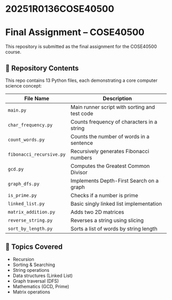 # 20251R0136COSE40500

# Final Assignment – COSE40500

This repository is submitted as the final assignment for the COSE40500 course.

## 📁 Repository Contents

This repo contains 13 Python files, each demonstrating a core computer science concept:

| File Name               | Description                                 |
|------------------------|---------------------------------------------|
| `main.py`              | Main runner script with sorting and test code |
| `char_frequency.py`    | Counts frequency of characters in a string  |
| `count_words.py`       | Counts the number of words in a sentence    |
| `fibonacci_recursive.py` | Recursively generates Fibonacci numbers     |
| `gcd.py`               | Computes the Greatest Common Divisor        |
| `graph_dfs.py`         | Implements Depth-First Search on a graph    |
| `is_prime.py`          | Checks if a number is prime                 |
| `linked_list.py`       | Basic singly linked list implementation     |
| `matrix_addition.py`   | Adds two 2D matrices                        |
| `reverse_string.py`    | Reverses a string using slicing             |
| `sort_by_length.py`    | Sorts a list of words by string length      |

## 🧠 Topics Covered

- Recursion
- Sorting & Searching
- String operations
- Data structures (Linked List)
- Graph traversal (DFS)
- Mathematics (GCD, Prime)
- Matrix operations
